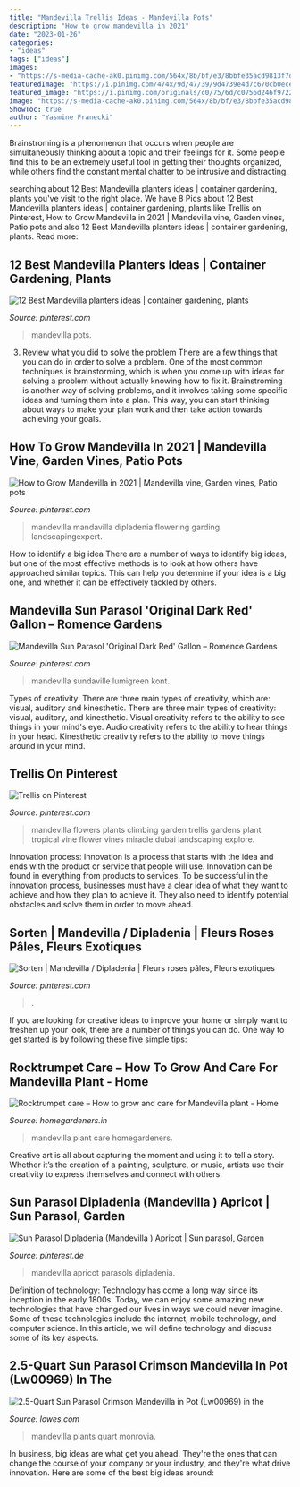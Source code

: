 ```yaml
---
title: "Mandevilla Trellis Ideas - Mandevilla Pots"
description: "How to grow mandevilla in 2021"
date: "2023-01-26"
categories:
- "ideas"
tags: ["ideas"]
images:
- "https://s-media-cache-ak0.pinimg.com/564x/8b/bf/e3/8bbfe35acd9813f7d5fb8f51629c8651.jpg"
featuredImage: "https://i.pinimg.com/474x/9d/47/39/9d4739e4d7c670cb0ece32d0174a5905--planters.jpg"
featured_image: "https://i.pinimg.com/originals/c0/75/6d/c0756d246f9722ab3c23d1df75b41a56.jpg"
image: "https://s-media-cache-ak0.pinimg.com/564x/8b/bf/e3/8bbfe35acd9813f7d5fb8f51629c8651.jpg"
ShowToc: true
author: "Yasmine Franecki"
---
```



Brainstroming is a phenomenon that occurs when people are simultaneously thinking about a topic and their feelings for it. Some people find this to be an extremely useful tool in getting their thoughts organized, while others find the constant mental chatter to be intrusive and distracting.

	

		
searching about 12 Best Mandevilla planters ideas | container gardening, plants you've visit to the right place. We have 8 Pics about 12 Best Mandevilla planters ideas | container gardening, plants like Trellis on Pinterest, How to Grow Mandevilla in 2021 | Mandevilla vine, Garden vines, Patio pots and also 12 Best Mandevilla planters ideas | container gardening, plants. Read more:
		
    
## 12 Best Mandevilla Planters Ideas | Container Gardening, Plants

<img loading=lazy src="https://i.pinimg.com/474x/9d/47/39/9d4739e4d7c670cb0ece32d0174a5905--planters.jpg" onerror="this.onerror=null;this.src='https://tse4.mm.bing.net/th?id=OIP.wcThLzfpzdwdm-Gg781YXwAAAA&amp;pid=15.1';" alt="12 Best Mandevilla planters ideas | container gardening, plants">

_Source: pinterest.com_

>mandevilla pots. 

	

3. Review what you did to solve the problem
There are a few things that you can do in order to solve a problem. One of the most common techniques is brainstorming, which is when you come up with ideas for solving a problem without actually knowing how to fix it. Brainstroming is another way of solving problems, and it involves taking some specific ideas and turning them into a plan. This way, you can start thinking about ways to make your plan work and then take action towards achieving your goals.

    
## How To Grow Mandevilla In 2021 | Mandevilla Vine, Garden Vines, Patio Pots

<img loading=lazy src="https://i.pinimg.com/736x/1a/19/06/1a1906a8e9630abbf2dfb5caee82b1c8.jpg" onerror="this.onerror=null;this.src='https://tse3.mm.bing.net/th?id=OIP.BuA6ZBYsu9i24v1p7CgiogHaHa&amp;pid=15.1';" alt="How to Grow Mandevilla in 2021 | Mandevilla vine, Garden vines, Patio pots">

_Source: pinterest.com_

>mandevilla mandavilla dipladenia flowering garding landscapingexpert. 

	

How to identify a big idea
There are a number of ways to identify big ideas, but one of the most effective methods is to look at how others have approached similar topics. This can help you determine if your idea is a big one, and whether it can be effectively tackled by others.

    
## Mandevilla Sun Parasol &#039;Original Dark Red&#039; Gallon – Romence Gardens

<img loading=lazy src="https://i.pinimg.com/originals/a8/47/2a/a8472a4f3c63131b5774c79a2d1474c6.jpg" onerror="this.onerror=null;this.src='https://tse3.mm.bing.net/th?id=OIP.rM4nxcZ1seJ59TPt_fbezwHaLI&amp;pid=15.1';" alt="Mandevilla Sun Parasol &#039;Original Dark Red&#039; Gallon – Romence Gardens">

_Source: pinterest.com_

>mandevilla sundaville lumigreen kont. 

	

Types of creativity: There are three main types of creativity, which are: visual, auditory and kinesthetic.
There are three main types of creativity: visual, auditory, and kinesthetic. Visual creativity refers to the ability to see things in your mind's eye. Audio creativity refers to the ability to hear things in your head. Kinesthetic creativity refers to the ability to move things around in your mind.

    
## Trellis On Pinterest

<img loading=lazy src="https://s-media-cache-ak0.pinimg.com/564x/8b/bf/e3/8bbfe35acd9813f7d5fb8f51629c8651.jpg" onerror="this.onerror=null;this.src='https://tse3.mm.bing.net/th?id=OIP.eaLypiJRrcO4XmMsb5ucrgHaNK&amp;pid=15.1';" alt="Trellis on Pinterest">

_Source: pinterest.com_

>mandevilla flowers plants climbing garden trellis gardens plant tropical vine flower vines miracle dubai landscaping explore. 

	

Innovation process:
Innovation is a process that starts with the idea and ends with the product or service that people will use. Innovation can be found in everything from products to services. To be successful in the innovation process, businesses must have a clear idea of what they want to achieve and how they plan to achieve it. They also need to identify potential obstacles and solve them in order to move ahead.

    
## Sorten | Mandevilla / Dipladenia | Fleurs Roses Pâles, Fleurs Exotiques

<img loading=lazy src="https://i.pinimg.com/originals/a1/cf/d6/a1cfd60b291563474cf2e263552ec84f.jpg" onerror="this.onerror=null;this.src='https://tse2.mm.bing.net/th?id=OIP.BAhgrWz73eVHgH-bxQ-3PwHaHa&amp;pid=15.1';" alt="Sorten | Mandevilla / Dipladenia | Fleurs roses pâles, Fleurs exotiques">

_Source: pinterest.com_

>. 

	

If you are looking for creative ideas to improve your home or simply want to freshen up your look, there are a number of things you can do. One way to get started is by following these five simple tips: 

    
## Rocktrumpet Care – How To Grow And Care For Mandevilla Plant - Home

<img loading=lazy src="http://homegardeners.in/wp-content/uploads/2017/10/mandevilla-fb-1.jpg" onerror="this.onerror=null;this.src='https://tse3.mm.bing.net/th?id=OIP.mm8uvqBCu5pqgV0GQabydgHaEH&amp;pid=15.1';" alt="Rocktrumpet care – How to grow and care for Mandevilla plant - Home">

_Source: homegardeners.in_

>mandevilla plant care homegardeners. 

	

Creative art is all about capturing the moment and using it to tell a story. Whether it’s the creation of a painting, sculpture, or music, artists use their creativity to express themselves and connect with others.

    
## Sun Parasol Dipladenia (Mandevilla ) Apricot | Sun Parasol, Garden

<img loading=lazy src="https://i.pinimg.com/originals/c0/75/6d/c0756d246f9722ab3c23d1df75b41a56.jpg" onerror="this.onerror=null;this.src='https://tse1.mm.bing.net/th?id=OIP.eGxyGqa4LeuREILUXxK7fgHaE-&amp;pid=15.1';" alt="Sun Parasol Dipladenia (Mandevilla ) Apricot | Sun parasol, Garden">

_Source: pinterest.de_

>mandevilla apricot parasols dipladenia. 

	

Definition of technology:
Technology has come a long way since its inception in the early 1800s. Today, we can enjoy some amazing new technologies that have changed our lives in ways we could never imagine. Some of these technologies include the internet, mobile technology, and computer science. In this article, we will define technology and discuss some of its key aspects.

    
## 2.5-Quart Sun Parasol Crimson Mandevilla In Pot (Lw00969) In The

<img loading=lazy src="https://mobileimages.lowes.com/product/converted/022532/022532202745xl.jpg" onerror="this.onerror=null;this.src='https://tse4.mm.bing.net/th?id=OIP.lPYQC1aNzfwzVd8UR4VDBAHaHa&amp;pid=15.1';" alt="2.5-Quart Sun Parasol Crimson Mandevilla in Pot (Lw00969) in the">

_Source: lowes.com_

>mandevilla plants quart monrovia. 

	

In business, big ideas are what get you ahead. They're the ones that can change the course of your company or your industry, and they're what drive innovation. Here are some of the best big ideas around:

